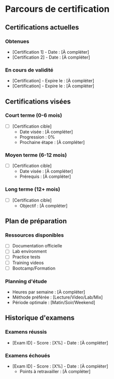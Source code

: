 # Parcours de certification

## Certifications actuelles

### Obtenues
- [Certification 1] - Date : [À compléter]
- [Certification 2] - Date : [À compléter]

### En cours de validité
- [Certification] - Expire le : [À compléter]
- [Certification] - Expire le : [À compléter]

## Certifications visées

### Court terme (0-6 mois)
- [ ] [Certification cible]
  - Date visée : [À compléter]
  - Progression : 0%
  - Prochaine étape : [À compléter]

### Moyen terme (6-12 mois)
- [ ] [Certification cible]
  - Date visée : [À compléter]
  - Prérequis : [À compléter]

### Long terme (12+ mois)
- [ ] [Certification cible]
  - Objectif : [À compléter]

## Plan de préparation

### Ressources disponibles
- [ ] Documentation officielle
- [ ] Lab environment
- [ ] Practice tests
- [ ] Training videos
- [ ] Bootcamp/Formation

### Planning d'étude
- Heures par semaine : [À compléter]
- Méthode préférée : [Lecture/Video/Lab/Mix]
- Période optimale : [Matin/Soir/Weekend]

## Historique d'examens

### Examens réussis
- [Exam ID] - Score : [X%] - Date : [À compléter]

### Examens échoués
- [Exam ID] - Score : [X%] - Date : [À compléter]
  - Points à retravailler : [À compléter]